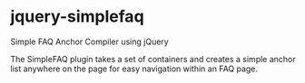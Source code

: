 jquery-simplefaq
================

Simple FAQ Anchor Compiler using jQuery

The SimpleFAQ plugin takes a set of containers and creates a simple anchor list anywhere on the page for easy navigation within an FAQ page.
